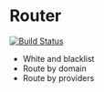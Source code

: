 Router
========

[![Build Status](https://travis-ci.org/algorit/router.svg?branch=master)](https://travis-ci.org/algorit/router)

* White and blacklist
* Route by domain
* Route by providers